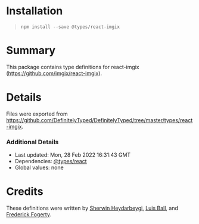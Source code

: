 # Installation
> `npm install --save @types/react-imgix`

# Summary
This package contains type definitions for react-imgix (https://github.com/imgix/react-imgix).

# Details
Files were exported from https://github.com/DefinitelyTyped/DefinitelyTyped/tree/master/types/react-imgix.

### Additional Details
 * Last updated: Mon, 28 Feb 2022 16:31:43 GMT
 * Dependencies: [@types/react](https://npmjs.com/package/@types/react)
 * Global values: none

# Credits
These definitions were written by [Sherwin Heydarbeygi](https://github.com/sherwinski), [Luis Ball](https://github.com/luqven), and [Frederick Fogerty](https://github.com/frederickfogerty).
